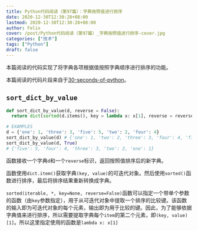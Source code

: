```yaml
---
title: Python代码阅读（第97篇）：字典按照值进行排序
date: 2020-12-30T12:30:28+08:00
lastmod: 2020-12-30T12:30:28+08:00
author: Felix
cover: /post/Python代码阅读（第97篇）_字典按照值进行排序-cover.jpg
categories: ["技术"]
tags: ["Python"]
draft: false
---
```


本篇阅读的代码实现了将字典各项根据值按照字典顺序进行排序的功能。

本篇阅读的代码片段来自于[30-seconds-of-python](https://github.com/30-seconds/30-seconds-of-python)。

<!--more-->

## `sort_dict_by_value`

```py
def sort_dict_by_value(d, reverse = False):
  return dict(sorted(d.items(), key = lambda x: x[1], reverse = reverse))

# EXAMPLES
d = {'one': 1, 'three': 3, 'five': 5, 'two': 2, 'four': 4}
sort_dict_by_value(d) # {'one': 1, 'two': 2, 'three': 3, 'four': 4, 'five': 5}
sort_dict_by_value(d, True)
# {'five': 5, 'four': 4, 'three': 3, 'two': 2, 'one': 1}
```

函数接收一个字典`d`和一个`reverse`标识，返回按照值排序后的新字典。

函数使用`dict.item()`获取字典`(key, value)`的可迭代对象。然后使用`sorted()`函数进行排序，最后将排序结果重新转换成字典。

`sorted(iterable, *, key=None, reverse=False)`函数可以指定一个带单个参数的函数（由`key`参数指定），用于从可迭代对象中提取一个排序的比较键。该函数的输入即为可迭代对象的每个元素，输出即为用于比较的键。因此，为了能够依据字典值来进行排序，所以需要提取字典每个`item`的第二个元素，即`(key, value)[1]`。所以这里指定使用的函数是`lambda x: x[1]`
